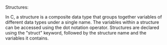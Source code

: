 Structures:

In C, a structure is a composite data type that groups together variables of different data types under a single name.
The variables within a structure can be accessed using the dot notation operator.
Structures are declared using the "struct" keyword, followed by the structure name and the variables it contains.
